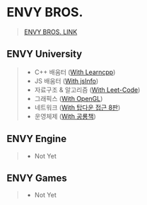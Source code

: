 # ENVY BROS.
> [ENVY BROS. LINK](https://www.envybros.com/)

## ENVY University
> - C++ 배움터 ([With Learncpp](https://www.learncpp.com/))
> - JS 배움터 ([With jsInfo](https://javascript.info/))
> - 자료구조 & 알고리즘 ([With Leet-Code](https://leetcode.com/explore/learn/))
> - 그래픽스 ([With OpenGL](https://learnopengl.com/))
> - 네트워크 ([With 탑다운 접근 8판](https://gaia.cs.umass.edu/kurose_ross/ppt.php))
> - 운영체제 ([With 공룡책](https://os-book.com/OS10/slide-dir/index.html))

## ENVY Engine
> - Not Yet

## ENVY Games
> - Not Yet
